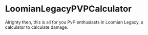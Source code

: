 # LoomianLegacyPVPCalculator
Alrighty then, this is all for you PvP enthusiasts in Loomian Legacy, a calculator to calculate damage.
